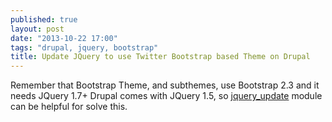 ```yaml
---
published: true
layout: post
date: "2013-10-22 17:00"
tags: "drupal, jquery, bootstrap"
title: Update JQuery to use Twitter Bootstrap based Theme on Drupal
---
```


Remember that Bootstrap Theme, and subthemes, use Bootstrap 2.3 and it needs JQuery 1.7+
Drupal comes with JQuery 1.5, so [jquery_update](https://drupal.org/project/jquery_update) module can be helpful for solve this.